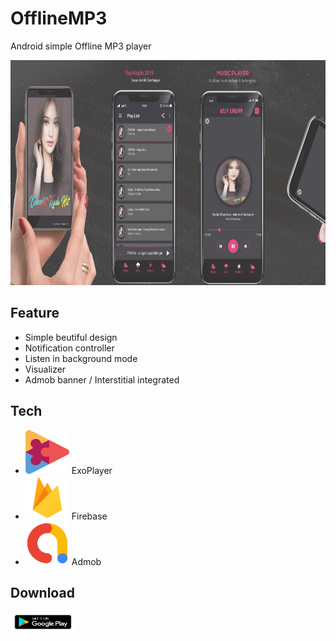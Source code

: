 # OfflineMP3
Android simple Offline MP3 player

<img src="https://raw.githubusercontent.com/Hendriyawan/OfflineMP3/master/top_koplo_2019.jpg" height="360">

## Feature
- Simple beutiful design
- Notification controller
- Listen in background mode
- Visualizer
- Admob banner / Interstitial integrated

## Tech
- <img src="https://raw.githubusercontent.com/Hendriyawan/OfflineMP3/master/exoplayer.png" width="70" height="70"> ExoPlayer
- <img src="https://raw.githubusercontent.com/Hendriyawan/OfflineMP3/master/firebase.png" width="70" height="70"> Firebase
- <img src="https://raw.githubusercontent.com/Hendriyawan/OfflineMP3/master/admob.png" width="70" height="70"> Admob
## Download
[<img src="https://raw.githubusercontent.com/Hendriyawan/OfflineMP3/master/googleplay.png" width="104" height="34">](https://play.google.com/store/apps/details?id=com.hdev.topkoplo)
